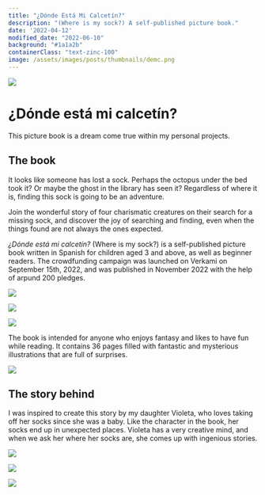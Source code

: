 ```yaml
---
title: "¿Dónde Está Mi Calcetín?"
description: "(Where is my sock?) A self-published picture book."
date: '2022-04-12'
modified_date: "2022-06-10"
background: "#1a1a2b"
containerClass: "text-zinc-100"
image: /assets/images/posts/thumbnails/demc.png
---
```


![](/assets/images/posts/donde_esta_mi_calcetin/demc003.png)
# ¿Dónde está mi calcetín? 

This picture book is a dream come true within my personal projects.

## The book

It looks like someone has lost a sock. Perhaps the octopus under the bed took it? Or maybe the ghost in the library has seen it? Regardless of where it is, finding this sock is going to be an adventure.


Join the wonderful story of four charismatic creatures on their search for a missing sock, and discover the joy of searching and finding, even when the things found are not always the ones expected.


*¿Dónde está mi calcetín?* (Where is my sock?) is a self-published picture book written in Spanish for children aged 3 and above, as well as beginner readers. The crowdfunding campaign was launched on Verkami on September 15th, 2022, and was published in November 2022 with the help of arpund 200 pledges.

![](/assets/images/posts/donde_esta_mi_calcetin/demc008.png)

![](/assets/images/posts/donde_esta_mi_calcetin/demc007.png)

![](/assets/images/posts/donde_esta_mi_calcetin/demc002.png)

The book is intended for anyone who enjoys fantasy and likes to have fun while reading. It contains 36 pages filled with fantastic and mysterious illustrations that are full of surprises.

![](/assets/images/posts/donde_esta_mi_calcetin/demc004.png)

## The story behind

I was inspired to create this story by my daughter Violeta, who loves taking off her socks since she was a baby. Like the character in the book, her socks end up in unexpected places. Violeta has a very creative mind, and when we ask her where her socks are, she comes up with ingenious stories.

![](/assets/images/posts/donde_esta_mi_calcetin/demc005.png)

![](/assets/images/posts/donde_esta_mi_calcetin/demc006.png)

![](/assets/images/posts/donde_esta_mi_calcetin/calcetincover.png)